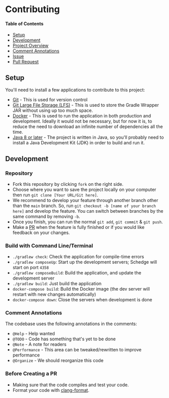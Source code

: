 # Contributing

#### Table of Contents
- [Setup](#user-content-setup)
- [Development](#user-content-development)
- [Project Overview](#user-content-project-overview)
- [Comment Annotations](#user-content-comment-annotations)
- [Issue](#user-content-issue)
- [Pull Request](#user-content-pull-request)

## Setup
You'll need to install a few applications to contribute to this project:

- [Git](https://git-scm.com/book/en/v2/Getting-Started-Installing-Git) -
  This is used for version control
- [Git Large File Storage (LFS)](https://docs.github.com/en/repositories/working-with-files/managing-large-files/installing-git-large-file-storage) -
  This is used to store the Gradle Wrapper JAR without using up too much space.
- [Docker](https://docs.docker.com/get-docker/) -
  This is used to run the application in both production and development. Ideally
  it would not be necessary, but for now it is, to reduce the need to download
  an infinite number of dependencies all the time.
- [Java 8 or later](https://www.java.com/en/download/manual.jsp) -
  The project is written in Java, so you'll probably need to install a Java
  Development Kit (JDK) in order to build and run it.

## Development

### Repository
- Fork this repository by clicking `fork` on the right side.
- Choose where you want to save the project locally on your computer then run
  `git clone [Your URL/Git here]`.
- We recommend to develop your feature through another branch other than the
  `main` branch. So, run `git checkout -b [name of your branch here]` and develop
  the feature. You can switch between branches by the same command by removing `-b`.
- Once you finish, you can run the normal `git add`, `git commit` & `git push`.
- Make a [PR](#user-content-pull-request) when the feature is fully finished or
  if you would like feedback on your changes.

### Build with Command Line/Terminal
- `./gradlew check`: Check the application for compile-time errors
- `./gradlew composeUp`: Start up the development servers; Schedge will start
  on port `4358`
- `./gradlew composeBuild`: Build the application, and update the development server
- `./gradlew build`: Just build the application
- `docker-compose build`: Build the Docker image (the dev server will restart with
  new changes automatically)
- `docker-compose down`: Close the servers when development is done

### Comment Annotations
The codebase uses the following annotations in the comments:

- `@Help` - Help wanted
- `@TODO` - Code has something that's yet to be done
- `@Note` - A note for readers
- `@Performance` - This area can be tweaked/rewritten to improve performance
- `@Organize` - We should reorganize this code

### Before Creating a PR
- Making sure that the code compiles and test your code.
- Format your code with [clang-format](https://github.com/mprobst/ClangFormatIJ/).


